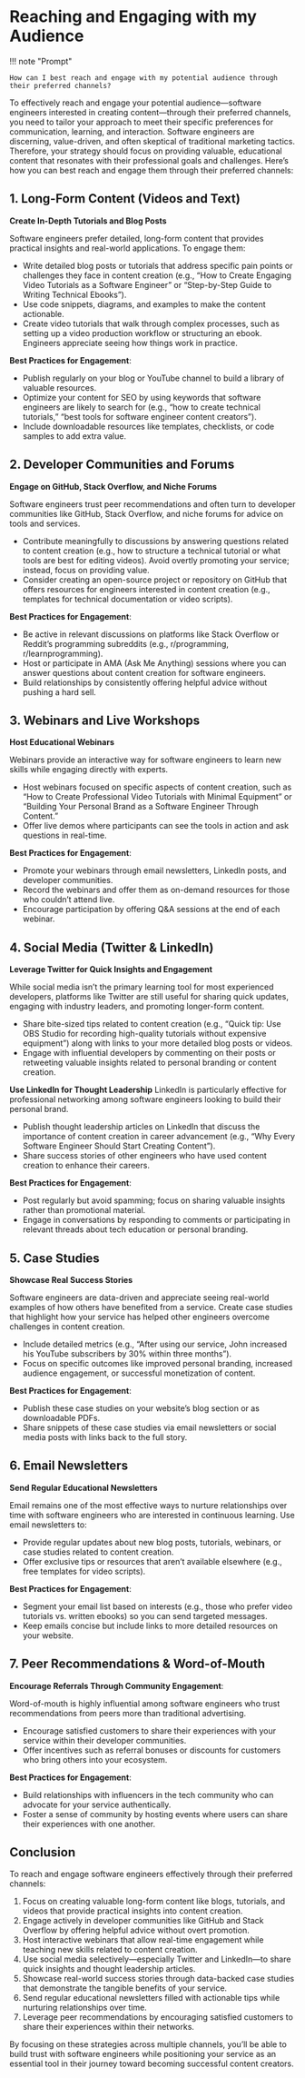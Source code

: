 # Reaching and Engaging with my Audience

!!! note "Prompt"

    How can I best reach and engage with my potential audience through their preferred channels?

To effectively reach and engage your potential audience—software engineers interested in creating content—through their preferred channels, you need to tailor your approach to meet their specific preferences for communication, learning, and interaction. Software engineers are discerning, value-driven, and often skeptical of traditional marketing tactics. Therefore, your strategy should focus on providing valuable, educational content that resonates with their professional goals and challenges. Here’s how you can best reach and engage them through their preferred channels:

## 1. Long-Form Content (Videos and Text)

**Create In-Depth Tutorials and Blog Posts**

Software engineers prefer detailed, long-form content that provides practical insights and real-world applications. To engage them:
- Write detailed blog posts or tutorials that address specific pain points or challenges they face in content creation (e.g., “How to Create Engaging Video Tutorials as a Software Engineer” or “Step-by-Step Guide to Writing Technical Ebooks”).
- Use code snippets, diagrams, and examples to make the content actionable.
- Create video tutorials that walk through complex processes, such as setting up a video production workflow or structuring an ebook. Engineers appreciate seeing how things work in practice.

**Best Practices for Engagement**:
- Publish regularly on your blog or YouTube channel to build a library of valuable resources.
- Optimize your content for SEO by using keywords that software engineers are likely to search for (e.g., “how to create technical tutorials,” “best tools for software engineer content creators”).
- Include downloadable resources like templates, checklists, or code samples to add extra value.

## 2. Developer Communities and Forums

**Engage on GitHub, Stack Overflow, and Niche Forums**

Software engineers trust peer recommendations and often turn to developer communities like GitHub, Stack Overflow, and niche forums for advice on tools and services.
- Contribute meaningfully to discussions by answering questions related to content creation (e.g., how to structure a technical tutorial or what tools are best for editing videos). Avoid overtly promoting your service; instead, focus on providing value.
- Consider creating an open-source project or repository on GitHub that offers resources for engineers interested in content creation (e.g., templates for technical documentation or video scripts).

**Best Practices for Engagement**:
- Be active in relevant discussions on platforms like Stack Overflow or Reddit’s programming subreddits (e.g., r/programming, r/learnprogramming).
- Host or participate in AMA (Ask Me Anything) sessions where you can answer questions about content creation for software engineers.
- Build relationships by consistently offering helpful advice without pushing a hard sell.

## 3. Webinars and Live Workshops

**Host Educational Webinars**

Webinars provide an interactive way for software engineers to learn new skills while engaging directly with experts.
- Host webinars focused on specific aspects of content creation, such as “How to Create Professional Video Tutorials with Minimal Equipment” or “Building Your Personal Brand as a Software Engineer Through Content.”
- Offer live demos where participants can see the tools in action and ask questions in real-time.

**Best Practices for Engagement**:
- Promote your webinars through email newsletters, LinkedIn posts, and developer communities.
- Record the webinars and offer them as on-demand resources for those who couldn’t attend live.
- Encourage participation by offering Q&A sessions at the end of each webinar.

## 4. Social Media (Twitter & LinkedIn)

**Leverage Twitter for Quick Insights and Engagement**

While social media isn’t the primary learning tool for most experienced developers, platforms like Twitter are still useful for sharing quick updates, engaging with industry leaders, and promoting longer-form content.
- Share bite-sized tips related to content creation (e.g., “Quick tip: Use OBS Studio for recording high-quality tutorials without expensive equipment”) along with links to your more detailed blog posts or videos.
- Engage with influential developers by commenting on their posts or retweeting valuable insights related to personal branding or content creation.

**Use LinkedIn for Thought Leadership**
LinkedIn is particularly effective for professional networking among software engineers looking to build their personal brand.
- Publish thought leadership articles on LinkedIn that discuss the importance of content creation in career advancement (e.g., “Why Every Software Engineer Should Start Creating Content”).
- Share success stories of other engineers who have used content creation to enhance their careers.

**Best Practices for Engagement**:
- Post regularly but avoid spamming; focus on sharing valuable insights rather than promotional material.
- Engage in conversations by responding to comments or participating in relevant threads about tech education or personal branding.

## 5. Case Studies

**Showcase Real Success Stories**

Software engineers are data-driven and appreciate seeing real-world examples of how others have benefited from a service. Create case studies that highlight how your service has helped other engineers overcome challenges in content creation.
- Include detailed metrics (e.g., “After using our service, John increased his YouTube subscribers by 30% within three months”).
- Focus on specific outcomes like improved personal branding, increased audience engagement, or successful monetization of content.

**Best Practices for Engagement**:
- Publish these case studies on your website’s blog section or as downloadable PDFs.
- Share snippets of these case studies via email newsletters or social media posts with links back to the full story.

## 6. Email Newsletters

**Send Regular Educational Newsletters**

Email remains one of the most effective ways to nurture relationships over time with software engineers who are interested in continuous learning. Use email newsletters to:
- Provide regular updates about new blog posts, tutorials, webinars, or case studies related to content creation.
- Offer exclusive tips or resources that aren’t available elsewhere (e.g., free templates for video scripts).

**Best Practices for Engagement**:
- Segment your email list based on interests (e.g., those who prefer video tutorials vs. written ebooks) so you can send targeted messages.
- Keep emails concise but include links to more detailed resources on your website.

## 7. Peer Recommendations & Word-of-Mouth

**Encourage Referrals Through Community Engagement**:

Word-of-mouth is highly influential among software engineers who trust recommendations from peers more than traditional advertising.
- Encourage satisfied customers to share their experiences with your service within their developer communities.
- Offer incentives such as referral bonuses or discounts for customers who bring others into your ecosystem.

**Best Practices for Engagement**:
- Build relationships with influencers in the tech community who can advocate for your service authentically.
- Foster a sense of community by hosting events where users can share their experiences with one another.

## Conclusion
To reach and engage software engineers effectively through their preferred channels:
1. Focus on creating valuable long-form content like blogs, tutorials, and videos that provide practical insights into content creation.
2. Engage actively in developer communities like GitHub and Stack Overflow by offering helpful advice without overt promotion.
3. Host interactive webinars that allow real-time engagement while teaching new skills related to content creation.
4. Use social media selectively—especially Twitter and LinkedIn—to share quick insights and thought leadership articles.
5. Showcase real-world success stories through data-backed case studies that demonstrate the tangible benefits of your service.
6. Send regular educational newsletters filled with actionable tips while nurturing relationships over time.
7. Leverage peer recommendations by encouraging satisfied customers to share their experiences within their networks.

By focusing on these strategies across multiple channels, you’ll be able to build trust with software engineers while positioning your service as an essential tool in their journey toward becoming successful content creators.